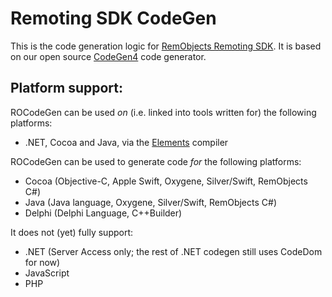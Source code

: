 ﻿# Remoting SDK CodeGen

This is the code generation logic for [RemObjects Remoting SDK](http://www.remotingsdk.com). It is based on our open source [CodeGen4](https://github.com/remobjects/CodeGen4) code generator.

## Platform support:

ROCodeGen can be used *on* (i.e. linked into tools written for) the following platforms:

* .NET, Cocoa and Java, via the [Elements](http://elementscompiler.com) compiler

ROCodeGen can be used to generate code *for* the following platforms:

* Cocoa (Objective-C, Apple Swift, Oxygene, Silver/Swift, RemObjects C#)
* Java (Java language, Oxygene, Silver/Swift, RemObjects C#)
* Delphi (Delphi Language, C++Builder)

It does not (yet) fully support:

* .NET (Server Access only; the rest of .NET codegen still uses CodeDom for now)
* JavaScript
* PHP
